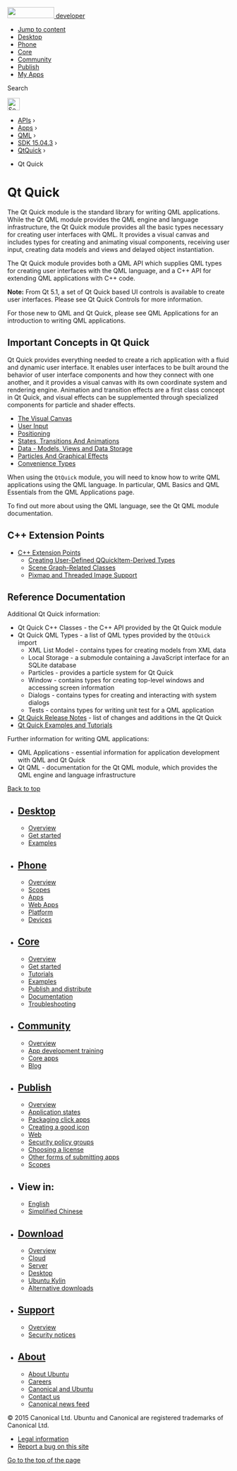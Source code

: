 <a href="https://developer.ubuntu.com/" class="logo-ubuntu"><img src="https://developer.ubuntu.com/assets/sites/ubuntu/latest/u/img/logos/logo-ubuntu-orange.svg" width="106" height="25" /> <span>developer</span></a>

-   [Jump to content](index.html#main-content)
-   [Desktop](https://developer.ubuntu.com/en/desktop/)
-   [Phone](https://developer.ubuntu.com/en/phone/)
-   [Core](https://developer.ubuntu.com/core)
-   [Community](https://developer.ubuntu.com/en/community/)
-   [Publish](https://developer.ubuntu.com/en/publish/)
-   [My Apps](https://myapps.developer.ubuntu.com/)

Search

<img src="https://developer.ubuntu.com/assets/sites/ubuntu/latest/u/img/search-white.svg" alt="Search" height="28" />

-   [APIs](../../../../index.html) ›
-   [Apps](../../../index.html) ›
-   [QML](../../index.html) ›
-   <a href="../index.html" class="sub-nav-item">SDK 15.04.3</a> ›
-   <a href="../QtQuick/index.html" class="sub-nav-item">QtQuick</a> ›

<!-- -->

-   Qt Quick

Qt Quick
========

<span class="subtitle"></span>
<span id="details"></span>
The Qt Quick module is the standard library for writing QML applications. While the Qt QML module provides the QML engine and language infrastructure, the Qt Quick module provides all the basic types necessary for creating user interfaces with QML. It provides a visual canvas and includes types for creating and animating visual components, receiving user input, creating data models and views and delayed object instantiation.

The Qt Quick module provides both a QML API which supplies QML types for creating user interfaces with the QML language, and a C++ API for extending QML applications with C++ code.

**Note:** From Qt 5.1, a set of Qt Quick based UI controls is available to create user interfaces. Please see Qt Quick Controls for more information.

For those new to QML and Qt Quick, please see QML Applications for an introduction to writing QML applications.

<span id="important-concepts-in-qt-quick"></span>
Important Concepts in Qt Quick
------------------------------

Qt Quick provides everything needed to create a rich application with a fluid and dynamic user interface. It enables user interfaces to be built around the behavior of user interface components and how they connect with one another, and it provides a visual canvas with its own coordinate system and rendering engine. Animation and transition effects are a first class concept in Qt Quick, and visual effects can be supplemented through specialized components for particle and shader effects.

-   [The Visual Canvas](../QtQuick.qtquick-visualcanvas-topic/index.html)
-   [User Input](../QtQuick.qtquick-input-topic/index.html)
-   [Positioning](../QtQuick.qtquick-positioning-topic/index.html)
-   [States, Transitions And Animations](../QtQuick.qtquick-statesanimations-topic/index.html)
-   [Data - Models, Views and Data Storage](../QtQuick.qtquick-modelviewsdata-topic/index.html)
-   [Particles And Graphical Effects](../QtQuick.qtquick-effects-topic/index.html)
-   [Convenience Types](../QtQuick.qtquick-convenience-topic/index.html)

When using the `QtQuick` module, you will need to know how to write QML applications using the QML language. In particular, QML Basics and QML Essentials from the QML Applications page.

To find out more about using the QML language, see the Qt QML module documentation.

<span id="c-extension-points"></span>
C++ Extension Points
--------------------

-   [C++ Extension Points](../QtQuick.qtquick-cppextensionpoints/index.html)
    -   [Creating User-Defined QQuickItem-Derived Types](../QtQuick.qtquick-cppextensionpoints/index.html#user-defined-qquickitem-derived-types)
    -   [Scene Graph-Related Classes](../QtQuick.qtquick-cppextensionpoints/index.html#scene-graph-related-classes)
    -   [Pixmap and Threaded Image Support](../QtQuick.qtquick-cppextensionpoints/index.html#pixmap-and-threaded-image-support)

<span id="reference-documentation"></span>
Reference Documentation
-----------------------

Additional Qt Quick information:

-   Qt Quick C++ Classes - the C++ API provided by the Qt Quick module
-   Qt Quick QML Types - a list of QML types provided by the `QtQuick` import
    -   XML List Model - contains types for creating models from XML data
    -   Local Storage - a submodule containing a JavaScript interface for an SQLite database
    -   Particles - provides a particle system for Qt Quick
    -   Window - contains types for creating top-level windows and accessing screen information
    -   Dialogs - contains types for creating and interacting with system dialogs
    -   Tests - contains types for writing unit test for a QML application
-   [Qt Quick Release Notes](../QtQuick.qtquick-releasenotes/index.html) - list of changes and additions in the Qt Quick
-   [Qt Quick Examples and Tutorials](../QtQuick.qtquick-codesamples/index.html)

Further information for writing QML applications:

-   QML Applications - essential information for application development with QML and Qt Quick
-   Qt QML - documentation for the Qt QML module, which provides the QML engine and language infrastructure

[Back to top](index.html#)

-   [Desktop](https://developer.ubuntu.com/en/desktop/)
    ---------------------------------------------------

    -   [Overview](https://developer.ubuntu.com/en/desktop/)
    -   [Get started](http://snapcraft.io/?utm_source=developer.ubuntu.com&utm_medium=devportal&utm_term=snaps%20snapcraft%20desktop&utm_content=menu&utm_campaign=duc_snappers)
    -   [Examples](https://github.com/ubuntu/snappy-playpen)

-   [Phone](https://developer.ubuntu.com/en/phone/)
    -----------------------------------------------

    -   [Overview](https://developer.ubuntu.com/en/phone/)
    -   [Scopes](https://developer.ubuntu.com/en/phone/scopes/)
    -   [Apps](https://developer.ubuntu.com/en/phone/apps/)
    -   [Web Apps](https://developer.ubuntu.com/en/phone/web/)
    -   [Platform](https://developer.ubuntu.com/en/phone/platform/)
    -   [Devices](https://developer.ubuntu.com/en/phone/devices/)

-   [Core](https://developer.ubuntu.com/core)
    -----------------------------------------

    -   [Overview](https://developer.ubuntu.com/core)
    -   [Get started](https://developer.ubuntu.com/core/get-started)
    -   [Tutorials](https://developer.ubuntu.com/core/tutorials)
    -   [Examples](https://developer.ubuntu.com/core/examples)
    -   [Publish and distribute](https://developer.ubuntu.com/core/publish-and-distribute)
    -   [Documentation](https://developer.ubuntu.com/core/documentation)
    -   [Troubleshooting](https://developer.ubuntu.com/core/troubleshooting)

-   [Community](https://developer.ubuntu.com/en/community/)
    -------------------------------------------------------

    -   [Overview](https://developer.ubuntu.com/en/community/)
    -   [App development training](https://developer.ubuntu.com/en/community/training/)
    -   [Core apps](https://developer.ubuntu.com/en/community/core-apps/)
    -   [Blog](https://developer.ubuntu.com/en/community/blog/)

-   [Publish](https://developer.ubuntu.com/en/publish/)
    ---------------------------------------------------

    -   [Overview](https://developer.ubuntu.com/en/publish/)
    -   [Application states](https://developer.ubuntu.com/en/publish/application-states/)
    -   [Packaging click apps](https://developer.ubuntu.com/en/publish/packaging-click-apps/)
    -   [Creating a good icon](https://developer.ubuntu.com/en/publish/creating-a-good-icon/)
    -   [Web](https://developer.ubuntu.com/en/publish/web/)
    -   [Security policy groups](https://developer.ubuntu.com/en/publish/security-policy-groups/)
    -   [Choosing a license](https://developer.ubuntu.com/en/publish/choosing-a-license/)
    -   [Other forms of submitting apps](https://developer.ubuntu.com/en/publish/other-forms-of-submitting-apps/)
    -   [Scopes](https://developer.ubuntu.com/en/publish/scopes/)

-   View in:
    --------

    -   [English](index.html "Change to language: English")
    -   [Simplified Chinese](index.html "Change to language: Simplified Chinese")

-   [Download](http://ubuntu.com/download/)
    ---------------------------------------

    -   [Overview](http://ubuntu.com/download)
    -   [Cloud](http://ubuntu.com/download/cloud)
    -   [Server](http://ubuntu.com/download/server)
    -   [Desktop](http://ubuntu.com/download/desktop)
    -   [Ubuntu Kylin](http://ubuntu.com/download/ubuntu-kylin)
    -   [Alternative downloads](http://ubuntu.com/download/alternative-downloads)

-   [Support](http://ubuntu.com/support/)
    -------------------------------------

    -   [Overview](http://ubuntu.com/support)
    -   [Security notices](http://www.ubuntu.com/usn/)

-   [About](http://ubuntu.com/about/)
    ---------------------------------

    -   [About Ubuntu](http://ubuntu.com/about/about-ubuntu)
    -   [Careers](http://www.canonical.com/careers)
    -   [Canonical and Ubuntu](http://ubuntu.com/about/canonical-and-ubuntu)
    -   [Contact us](http://ubuntu.com/about/contact-us)
    -   [Canonical news feed](http://insights.ubuntu.com/feed/)

© 2015 Canonical Ltd. Ubuntu and Canonical are registered trademarks of Canonical Ltd.

-   [Legal information](http://www.ubuntu.com/legal)
-   [Report a bug on this site](https://bugs.launchpad.net/developer-ubuntu-com/)

<span class="accessibility-aid">[Go to the top of the page](index.html#)</span>
